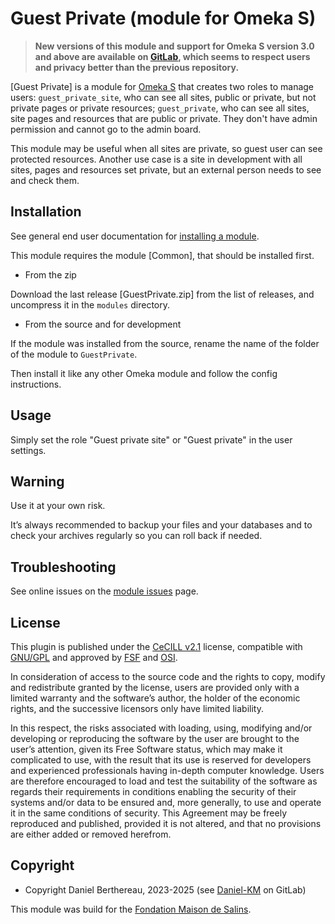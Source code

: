Guest Private (module for Omeka S)
==================================

> __New versions of this module and support for Omeka S version 3.0 and above
> are available on [GitLab], which seems to respect users and privacy better
> than the previous repository.__

[Guest Private] is a module for [Omeka S] that creates two roles to manage
users: `guest_private_site`, who can see all sites, public or private, but not
private pages or private resources; `guest_private`, who can see all sites, site
pages and resources that are public or private. They don't have admin permission
and cannot go to the admin board.

This module may be useful when all sites are private, so guest user can see
protected resources. Another use case is a site in development with all sites,
pages and resources set private, but an external person needs to see and check
them.


Installation
------------

See general end user documentation for [installing a module].

This module requires the module [Common], that should be installed first.

* From the zip

Download the last release [GuestPrivate.zip] from the list of releases, and
uncompress it in the `modules` directory.

* From the source and for development

If the module was installed from the source, rename the name of the folder of
the module to `GuestPrivate`.

Then install it like any other Omeka module and follow the config instructions.


Usage
-----

Simply set the role "Guest private site" or "Guest private" in the user settings.


Warning
-------

Use it at your own risk.

It’s always recommended to backup your files and your databases and to check
your archives regularly so you can roll back if needed.


Troubleshooting
---------------

See online issues on the [module issues] page.


License
-------

This plugin is published under the [CeCILL v2.1] license, compatible with
[GNU/GPL] and approved by [FSF] and [OSI].

In consideration of access to the source code and the rights to copy, modify and
redistribute granted by the license, users are provided only with a limited
warranty and the software’s author, the holder of the economic rights, and the
successive licensors only have limited liability.

In this respect, the risks associated with loading, using, modifying and/or
developing or reproducing the software by the user are brought to the user’s
attention, given its Free Software status, which may make it complicated to use,
with the result that its use is reserved for developers and experienced
professionals having in-depth computer knowledge. Users are therefore encouraged
to load and test the suitability of the software as regards their requirements
in conditions enabling the security of their systems and/or data to be ensured
and, more generally, to use and operate it in the same conditions of security.
This Agreement may be freely reproduced and published, provided it is not
altered, and that no provisions are either added or removed herefrom.


Copyright
---------

* Copyright Daniel Berthereau, 2023-2025 (see [Daniel-KM] on GitLab)

This module was build for the [Fondation Maison de Salins].


[Guest Private Role]: https://gitlab.com/Daniel-KM/Omeka-S-module-GuestPrivate
[Omeka S]: https://www.omeka.org/s
[GitLab]: https://gitlab.com/Daniel-KM/Omeka-S-module-GuestPrivate
[installing a module]: https://omeka.org/s/docs/user-manual/modules/#installing-modules
[module issues]: https://gitlab.com/Daniel-KM/Omeka-S-module-GuestPrivate/-/issues
[CeCILL v2.1]: https://www.cecill.info/licences/Licence_CeCILL_V2.1-en.html
[GNU/GPL]: https://www.gnu.org/licenses/gpl-3.0.html
[FSF]: https://www.fsf.org
[OSI]: http://opensource.org
[GitLab]: https://gitlab.com/Daniel-KM
[Fondation Maison de Salins]: https://collections.maison-salins.fr
[Daniel-KM]: https://gitlab.com/Daniel-KM "Daniel Berthereau"
